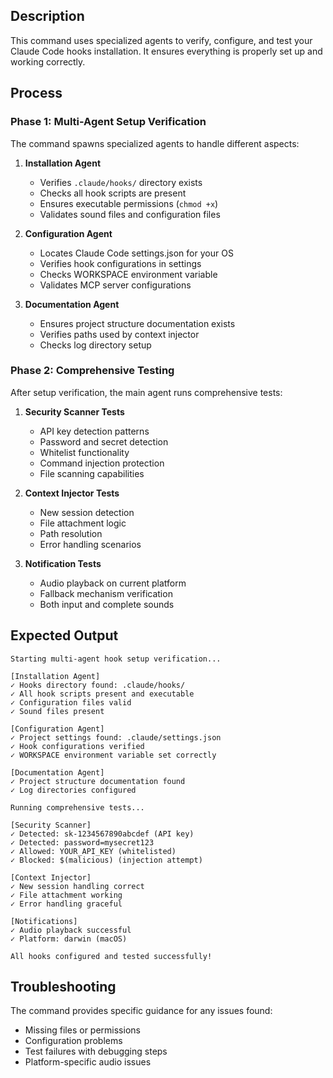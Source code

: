 ## Description

This command uses specialized agents to verify, configure, and test your Claude
Code hooks installation. It ensures everything is properly set up and working
correctly.

## Process

### Phase 1: Multi-Agent Setup Verification

The command spawns specialized agents to handle different aspects:

1. **Installation Agent**
   - Verifies `.claude/hooks/` directory exists
   - Checks all hook scripts are present
   - Ensures executable permissions (`chmod +x`)
   - Validates sound files and configuration files

2. **Configuration Agent**
   - Locates Claude Code settings.json for your OS
   - Verifies hook configurations in settings
   - Checks WORKSPACE environment variable
   - Validates MCP server configurations

3. **Documentation Agent**
   - Ensures project structure documentation exists
   - Verifies paths used by context injector
   - Checks log directory setup

### Phase 2: Comprehensive Testing

After setup verification, the main agent runs comprehensive tests:

1. **Security Scanner Tests**
   - API key detection patterns
   - Password and secret detection
   - Whitelist functionality
   - Command injection protection
   - File scanning capabilities

2. **Context Injector Tests**
   - New session detection
   - File attachment logic
   - Path resolution
   - Error handling scenarios

3. **Notification Tests**
   - Audio playback on current platform
   - Fallback mechanism verification
   - Both input and complete sounds

## Expected Output

```
Starting multi-agent hook setup verification...

[Installation Agent]
✓ Hooks directory found: .claude/hooks/
✓ All hook scripts present and executable
✓ Configuration files valid
✓ Sound files present

[Configuration Agent]
✓ Project settings found: .claude/settings.json
✓ Hook configurations verified
✓ WORKSPACE environment variable set correctly

[Documentation Agent]
✓ Project structure documentation found
✓ Log directories configured

Running comprehensive tests...

[Security Scanner]
✓ Detected: sk-1234567890abcdef (API key)
✓ Detected: password=mysecret123
✓ Allowed: YOUR_API_KEY (whitelisted)
✓ Blocked: $(malicious) (injection attempt)

[Context Injector]
✓ New session handling correct
✓ File attachment working
✓ Error handling graceful

[Notifications]
✓ Audio playback successful
✓ Platform: darwin (macOS)

All hooks configured and tested successfully!
```

## Troubleshooting

The command provides specific guidance for any issues found:

- Missing files or permissions
- Configuration problems
- Test failures with debugging steps
- Platform-specific audio issues
